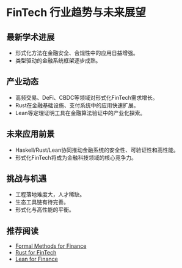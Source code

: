# FinTech 行业趋势与未来展望

## 最新学术进展

- 形式化方法在金融安全、合规性中的应用日益增强。
- 类型驱动的金融系统框架逐步成熟。

## 产业动态

- 高频交易、DeFi、CBDC等领域对形式化FinTech需求增长。
- Rust在金融基础设施、支付系统中的应用快速扩展。
- Lean等定理证明工具在金融算法验证中的产业化探索。

## 未来应用前景

- Haskell/Rust/Lean协同推动金融系统的安全性、可验证性和高性能。
- 形式化FinTech将成为金融科技领域的核心竞争力。

## 挑战与机遇

- 工程落地难度大，人才稀缺。
- 生态工具链有待完善。
- 形式化与高性能的平衡。

## 推荐阅读

- [Formal Methods for Finance](https://arxiv.org/abs/2107.10121)
- [Rust for FinTech](https://github.com/rust-finance)
- [Lean for Finance](https://leanprover-community.github.io/)
